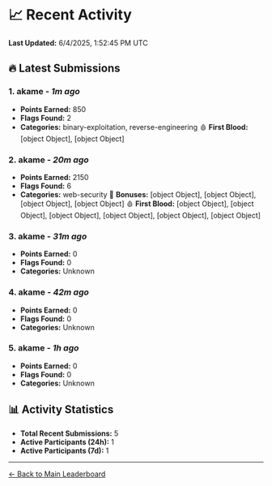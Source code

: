 # 📈 Recent Activity

**Last Updated:** 6/4/2025, 1:52:45 PM UTC

## 🔥 Latest Submissions

### 1. akame - *1m ago*
- **Points Earned:** 850
- **Flags Found:** 2
- **Categories:** binary-exploitation, reverse-engineering 🩸 **First Blood:** [object Object], [object Object]

### 2. akame - *20m ago*
- **Points Earned:** 2150
- **Flags Found:** 6
- **Categories:** web-security 🎯 **Bonuses:** [object Object], [object Object], [object Object], [object Object] 🩸 **First Blood:** [object Object], [object Object], [object Object], [object Object], [object Object], [object Object]

### 3. akame - *31m ago*
- **Points Earned:** 0
- **Flags Found:** 0
- **Categories:** Unknown

### 4. akame - *42m ago*
- **Points Earned:** 0
- **Flags Found:** 0
- **Categories:** Unknown

### 5. akame - *1h ago*
- **Points Earned:** 0
- **Flags Found:** 0
- **Categories:** Unknown

## 📊 Activity Statistics

- **Total Recent Submissions:** 5
- **Active Participants (24h):** 1
- **Active Participants (7d):** 1

---
[← Back to Main Leaderboard](README.md)
